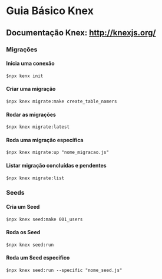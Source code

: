 # Guia Básico Knex

## Documentação Knex: http://knexjs.org/

### Migrações 

####  Inicia uma conexão

    $npx kenx init

#### Criar uma migração

    $npx knex migrate:make create_table_namers

#### Rodar as migrações

    $npx knex migrate:latest

#### Roda uma migração específica

    $npx knex migrate:up "nome_migracao.js"

#### Listar migração concluídas e pendentes
    $npx knex migrate:list

### Seeds

#### Cria um Seed

    $npx knex seed:make 001_users

#### Roda os Seed

    $npx knex seed:run  

#### Roda um Seed especifico

    $npx knex seed:run --specific "nome_seed.js"  